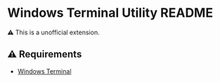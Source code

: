 # Windows Terminal Utility README

⚠ This is a unofficial extension.

## ⚠ Requirements

- [Windows Terminal](https://www.microsoft.com/ja-jp/p/windows-terminal-preview/9n0dx20hk701)


